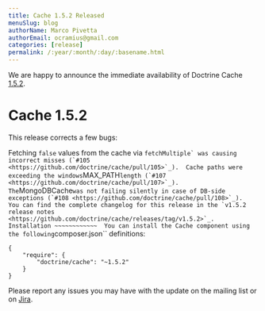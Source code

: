 ```yaml
---
title: Cache 1.5.2 Released
menuSlug: blog
authorName: Marco Pivetta
authorEmail: ocramius@gmail.com
categories: [release]
permalink: /:year/:month/:day/:basename.html
---
```

We are happy to announce the immediate availability of Doctrine Cache
[1.5.2](https://github.com/doctrine/cache/releases/tag/v1.5.2).

Cache 1.5.2
===========

This release corrects a few bugs:

Fetching `false` values from the cache via
`` fetchMultiple` was causing incorrect misses (`#105 <https://github.com/doctrine/cache/pull/105>`_).  Cache paths were exceeding the windows ``MAX\_PATH`` length (`#107 <https://github.com/doctrine/cache/pull/107>`_).  The ``MongoDBCache`` was not failing silently in case of DB-side exceptions (`#108 <https://github.com/doctrine/cache/pull/108>`_).  You can find the complete changelog for this release in the `v1.5.2 release notes <https://github.com/doctrine/cache/releases/tag/v1.5.2>`_.  Installation ~~~~~~~~~~~~  You can install the Cache component using the following ``composer.json\`\`
definitions:

~~~~ {.sourceCode .json}
{
    "require": {
        "doctrine/cache": "~1.5.2"
    }
}
~~~~

Please report any issues you may have with the update on the mailing
list or on [Jira](http://www.doctrine-project.org/jira).
